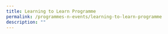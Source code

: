 ```yaml
---
title: Learning to Learn Programme
permalink: /programmes-n-events/learning-to-learn-programme
description: ""
---
```


